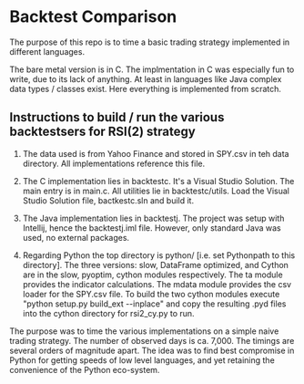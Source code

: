 # Backtest Comparison

The purpose of this repo is to time a basic trading strategy implemented in different languages.

The bare metal version is in C.  The implmentation in C was especially fun to write, due to its lack of anything.  At least in languages like Java complex data types / classes exist.  Here everything is implemented from scratch.

## Instructions to build / run the various backtestsers for RSI(2) strategy

1. The data used is from Yahoo Finance and stored in SPY.csv in teh data directory.  All implementations reference this file.

2. The C implementation lies in backtestc.  It's a Visual Studio Solution.  The main entry is in main.c.  All utilities lie in backtestc/utils.  Load the Visual Studio Solution file, bactkestc.sln and build it.

3. The Java implementation lies in backtestj.  The project was setup with Intellij, hence the backtestj.iml file.  However, only standard Java was used, no external packages.

4. Regarding Python the top directory is python/ [i.e. set Pythonpath to this directory].  The three versions: slow, DataFrame optimized, and Cython are in the slow, pyoptim, cython modules respectively.  The ta module provides the indicator calculations.  The mdata module provides the csv loader for the SPY.csv file.  To build the two cython modules execute "python setup.py build_ext --inplace" and copy the resulting .pyd files into the cython directory for rsi2_cy.py to run.

The purpose was to time the various implementations on a simple naive trading strategy.  The number of observed days is ca. 7,000.  The timings are several orders of magnitude apart.  The idea was to find best compromise in Python for getting speeds of low level languages, and yet retaining the convenience of the Python eco-system.